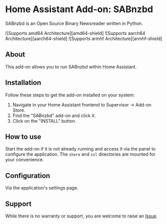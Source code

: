 # Home Assistant Add-on: SABnzbd

SABnzbd is an Open Source Binary Newsreader written in Python.

![Supports amd64 Architecture][amd64-shield] ![Supports aarch64 Architecture][aarch64-shield] ![Supports armhf Architecture][armhf-shield]

## About

This add-on allows you to run SABnzbd within Home Assistant.

## Installation

Follow these steps to get the add-on installed on your system:

1. Navigate in your Home Assistant frontend to Supervisor -> Add-on Store.
2. Find the "SABnzbd" add-on and click it.
3. Click on the "INSTALL" button.

## How to use

Start the add-on if it is not already running and access it via the panel to configure the application. The `share` and `ssl` directories are mounted for your convenience.

## Configuration

Via the application's settings page.

## Support

While there is no warranty or support, you are welcome to raise an [Issue](https://github.com/evilmarty/hassio-addons/issues).
